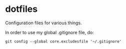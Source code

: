 dotfiles
========

Configuration files for various things. 

In order to use my global .gitignore file, do: 

```
git config --global core.excludesfile '~/.gitignore'   
```
